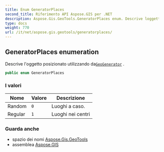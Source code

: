 ```yaml
---
title: Enum GeneratorPlaces
second_title: Riferimento API Aspose.GIS per .NET
description: Aspose.Gis.GeoTools.GeneratorPlaces enum. Descrive loggetto posizionato utilizzando daGeoGenerator .
type: docs
weight: 770
url: /it/net/aspose.gis.geotools/generatorplaces/
---
```

## GeneratorPlaces enumeration

Descrive l'oggetto posizionato utilizzando da[`GeoGenerator`](../geogenerator/) .

```csharp
public enum GeneratorPlaces
```

### I valori

| Nome | Valore | Descrizione |
| --- | --- | --- |
| Random | `0` | Luoghi a caso. |
| Regular | `1` | Luoghi nei centri |

### Guarda anche

* spazio dei nomi [Aspose.Gis.GeoTools](../../aspose.gis.geotools/)
* assemblea [Aspose.GIS](../../)


